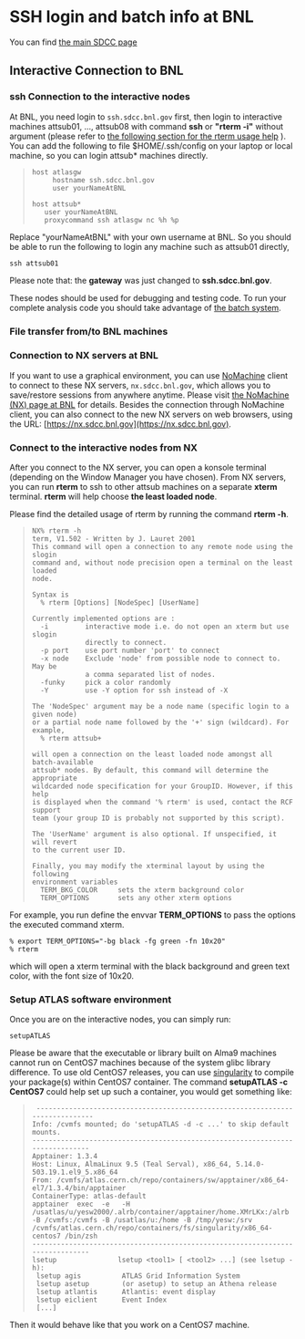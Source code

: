 # SSH login and batch info at BNL

You can find [the main SDCC page](https://www.sdcc.bnl.gov)

## Interactive Connection to BNL

### ssh Connection to the interactive nodes

At BNL, you need login to `ssh.sdcc.bnl.gov` first, then login to interactive
machines attsub01, ..., attsub08 with command **ssh** or **"rterm -i"** without
argument (please refer to
[the following section for the rterm usage help](#connect-to-the-interactive-nodes-from-nx)
). You can add the following to file $HOME/.ssh/config on your laptop or local
machine, so you can login attsub\* machines directly.

>     host atlasgw
>          hostname ssh.sdcc.bnl.gov
>          user yourNameAtBNL
>
>     host attsub*
>        user yourNameAtBNL
>        proxycommand ssh atlasgw nc %h %p

Replace "yourNameAtBNL" with your own username at BNL. So you should be able to
run the following to login any machine such as attsub01 directly,

    ssh attsub01

Please note that: the **gateway** was just changed to **ssh.sdcc.bnl.gov**.

These nodes should be used for debugging and testing code. To run your complete
analysis code you should take advantage of [the batch system](batch.md).

### File transfer from/to BNL machines

### Connection to NX servers at BNL

If you want to use a graphical environment, you can use
[NoMachine](https://www.nomachine.com/getting-started-with-nomachine) client to
connect to these NX servers, `nx.sdcc.bnl.gov`, which allows you to save/restore
sessions from anywhere anytime. Please visit
[the NoMachine (NX) page at BNL](https://www.sdcc.bnl.gov/information/services/how-use-nx-sdcc)
for details. Besides the connection through NoMachine client, you can also
connect to the new NX servers on web browsers, using the URL:
[https://nx.sdcc.bnl.gov](https://nx.sdcc.bnl.gov).

### Connect to the interactive nodes from NX

After you connect to the NX server, you can open a konsole terminal (depending
on the Window Manager you have chosen). From NX servers, you can run **rterm**
to ssh to other attsub machines on a separate **xterm** terminal. **rterm** will
help choose **the least loaded node**.

Please find the detailed usage of rterm by running the command **rterm -h**.

>     NX% rterm -h
>     term, V1.502 - Written by J. Lauret 2001
>     This command will open a connection to any remote node using the slogin
>     command and, without node precision open a terminal on the least loaded
>     node.
>
>     Syntax is
>       % rterm [Options] [NodeSpec] [UserName]
>
>     Currently implemented options are :
>       -i         interactive mode i.e. do not open an xterm but use slogin
>                  directly to connect.
>       -p port    use port number 'port' to connect
>       -x node    Exclude 'node' from possible node to connect to. May be
>                  a comma separated list of nodes.
>       -funky     pick a color randomly
>       -Y         use -Y option for ssh instead of -X
>
>     The 'NodeSpec' argument may be a node name (specific login to a given node)
>     or a partial node name followed by the '+' sign (wildcard). For example,
>       % rterm attsub+
>
>     will open a connection on the least loaded node amongst all batch-available
>     attsub* nodes. By default, this command will determine the appropriate
>     wildcarded node specification for your GroupID. However, if this help
>     is displayed when the command '% rterm' is used, contact the RCF support
>     team (your group ID is probably not supported by this script).
>
>     The 'UserName' argument is also optional. If unspecified, it will revert
>     to the current user ID.
>
>     Finally, you may modify the xterminal layout by using the following
>     environment variables
>       TERM_BKG_COLOR     sets the xterm background color
>       TERM_OPTIONS       sets any other xterm options

For example, you run define the envvar **TERM_OPTIONS** to pass the options the
executed command xterm.

    % export TERM_OPTIONS="-bg black -fg green -fn 10x20"
    % rterm

which will open a xterm terminal with the black background and green text color,
with the font size of 10x20.

### Setup ATLAS software environment

Once you are on the interactive nodes, you can simply run:

    setupATLAS

Please be aware that the executable or library built on Alma9 machines cannot
run on CentOS7 machines because of the system glibc library difference. To use
old CentOS7 releases, you can use [singularity](https://sylabs.io/singularity/)
to compile your package(s) within CentOS7 container. The command **setupATLAS -c
CentOS7** could help set up such a container, you would get something like:

>      ------------------------------------------------------------------------------
>     Info: /cvmfs mounted; do 'setupATLAS -d -c ...' to skip default mounts.
>     ------------------------------------------------------------------------------
>     Apptainer: 1.3.4
>     Host: Linux, AlmaLinux 9.5 (Teal Serval), x86_64, 5.14.0-503.19.1.el9_5.x86_64
>     From: /cvmfs/atlas.cern.ch/repo/containers/sw/apptainer/x86_64-el7/1.3.4/bin/apptainer
>     ContainerType: atlas-default
>     apptainer  exec  -e   -H /usatlas/u/yesw2000/.alrb/container/apptainer/home.XMrLKx:/alrb -B /cvmfs:/cvmfs -B /usatlas/u:/home -B /tmp/yesw:/srv /cvmfs/atlas.cern.ch/repo/containers/fs/singularity/x86_64-centos7 /bin/zsh
>     ------------------------------------------------------------------------------
>     lsetup               lsetup <tool1> [ <tool2> ...] (see lsetup -h):
>      lsetup agis          ATLAS Grid Information System
>      lsetup asetup        (or asetup) to setup an Athena release
>      lsetup atlantis      Atlantis: event display
>      lsetup eiclient      Event Index
>      [...]

Then it would behave like that you work on a CentOS7 machine.
